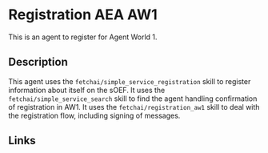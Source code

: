 # Registration AEA AW1

This is an agent to register for Agent World 1.

## Description

This agent uses the `fetchai/simple_service_registration` skill to register information about itself on the sOEF. It uses the `fetchai/simple_service_search` skill to find the agent handling confirmation of registration in AW1. It uses the `fetchai/registration_aw1` skill to deal with the registration flow, including signing of messages.

## Links
